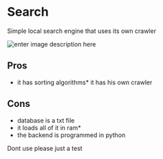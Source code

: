 # Search
Simple local search engine that uses its own crawler

![enter image description here](https://imgur.com/Uo5xNV8.png)
## Pros
* it has sorting algorithms* it has his own crawler
## Cons
* database is a txt file
* it loads all of it in ram*
*  the backend is programmed in python

Dont use please just a test

